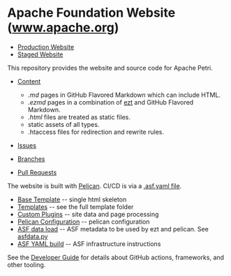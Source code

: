 # Apache Foundation Website (www.apache.org)

- [Production Website](https://www.apache.org/)
- [Staged Website](https://www.staged.apache.org/)

This repository provides the website and source code for Apache Petri.

- [Content](content)
  - *.md* pages in GitHub Flavored Markdown which can include HTML.
  - *.ezmd* pages in a combination of [ezt](https://github.com/gstein/ezt/blob/wiki/Syntax.md) and GitHub Flavored Markdown.
  - *.html* files are treated as static files.
  - static assets of all types.
  - .htaccess files for redirection and rewrite rules.

- [Issues](https://github.com/apache/www-site/issues)
- [Branches](https://github.com/apache/www-site/branches)
- [Pull Requests](https://github.com/apache/www-site/pulls)

The website is built with [Pelican](https://blog.getpelican.com).
CI/CD is via a [.asf.yaml file](https://cwiki.apache.org/confluence/display/INFRA/Git+-+.asf.yaml+features).

- [Base Template](theme/apache/templates/base.html) -- single html skeleton
- [Templates](theme/apache/templates) -- see the full template folder
- [Custom Plugins](theme/plugins) -- site data and page processing
- [Pelican Configuration](pelicanconf.py) -- pelican configuration
- [ASF data load](asfdata.yaml) -- ASF metadata to be used by ezt and pelican. See [asfdata.py](theme/plugins/asfdata.py)
- [ASF YAML build](.asf.yaml) -- ASF infrastructure instructions

See the [Developer Guide](DEVELOPER.md) for details about GitHub actions, frameworks, and other tooling.
